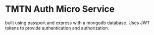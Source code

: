 # TMTN Auth Micro Service

built using passport and express with a mongodb database. Uses JWT tokens to provide authentication and authorization.
